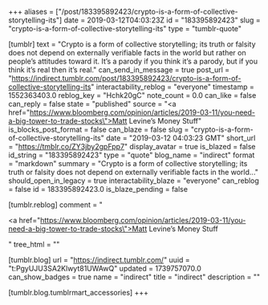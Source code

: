+++
aliases = ["/post/183395892423/crypto-is-a-form-of-collective-storytelling-its"]
date = 2019-03-12T04:03:23Z
id = "183395892423"
slug = "crypto-is-a-form-of-collective-storytelling-its"
type = "tumblr-quote"

[tumblr]
text = "Crypto is a form of collective storytelling; its truth or falsity does not depend on externally verifiable facts in the world but rather on people’s attitudes toward it. It’s a parody if you think it’s a parody, but if you think it’s real then it’s real."
can_send_in_message = true
post_url = "https://indirect.tumblr.com/post/183395892423/crypto-is-a-form-of-collective-storytelling-its"
interactability_reblog = "everyone"
timestamp = 1552363403.0
reblog_key = "Hchk20gC"
note_count = 0.0
can_like = false
can_reply = false
state = "published"
source = "<a href=\"https://www.bloomberg.com/opinion/articles/2019-03-11/you-need-a-big-tower-to-trade-stocks\">Matt Levine&rsquo;s Money Stuff</a>"
is_blocks_post_format = false
can_blaze = false
slug = "crypto-is-a-form-of-collective-storytelling-its"
date = "2019-03-12 04:03:23 GMT"
short_url = "https://tmblr.co/ZY3jby2gpFpp7"
display_avatar = true
is_blazed = false
id_string = "183395892423"
type = "quote"
blog_name = "indirect"
format = "markdown"
summary = "Crypto is a form of collective storytelling; its truth or falsity does not depend on externally verifiable facts in the world..."
should_open_in_legacy = true
interactability_blaze = "everyone"
can_reblog = false
id = 183395892423.0
is_blaze_pending = false

[tumblr.reblog]
comment = "<p><a href=\"https://www.bloomberg.com/opinion/articles/2019-03-11/you-need-a-big-tower-to-trade-stocks\">Matt Levine’s Money Stuff</a></p>"
tree_html = ""

[tumblr.blog]
url = "https://indirect.tumblr.com/"
uuid = "t:PgyUJU3SA2Klwyt81UWAwQ"
updated = 1739757070.0
can_show_badges = true
name = "indirect"
title = "indirect"
description = ""

[tumblr.blog.tumblrmart_accessories]
+++
